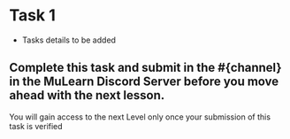 # Task 1

- Tasks details to be added

## Complete this task and submit in the #{channel} in the MuLearn Discord Server before you move ahead with the next lesson.
You will gain access to the next Level only once your submission of this task is verified
